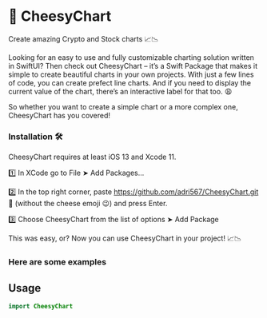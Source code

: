#  🧀 CheesyChart

Create amazing Crypto and Stock charts 📈📉

Looking for an easy to use and fully customizable charting solution written in SwiftUI? Then check out CheesyChart – it’s a Swift Package that makes it simple to create beautiful charts in your own projects. With just a few lines of code, you can create prefect line charts. And if you need to display the current value of the chart, there’s an interactive label for that too. 😩 

So whether you want to create a simple chart or a more complex one, CheesyChart has you covered!

###

### Installation 🛠

CheesyChart requires at least iOS 13 and Xcode 11.

1️⃣ In XCode go to File ➤ Add Packages...

2️⃣ In the top right corner, paste https://github.com/adri567/CheesyChart.git 🧀 (without the cheese emoji 😉) and press Enter.

3️⃣ Choose CheesyChart from the list of options ➤ Add Package

This was easy, or? Now you can use CheesyChart in your project! 📈📉

### Here are some examples

## Usage
```swift
import CheesyChart
